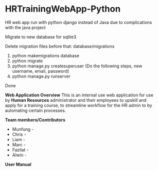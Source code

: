 # HRTrainingWebApp-Python
HR web app run with python django instead of Java due to complications with the java project

Migrate to new database for sqlite3

Delete migration files before that:
database/migrations


1. python makemigrations database
2. python migrate
3. python manage.py createsuperuser (Do the following steps, new username, email, password)
4. python manage.py runserver

Done

**Web Application Overview**
This is an internal use web application for use by **Human Resources** administrator and their employees to upskill and apply for a training course, to streamline workflow for the HR admin to by automating certain processes.


**Team members/Contributors**
- Munfung - 
- Chris -
- Liam -
- Marc -
- Fazilat -
- Alwin - 



**User Manual**

